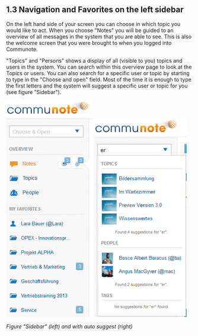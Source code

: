 ---
---

## 1.3 Navigation and Favorites on the left sidebar

On the left hand side of your screen you can choose in which topic you would like to act. When you choose "Notes" you will be guided to an overview of all messages in the system that you are able to see. This is also the welcome screen that you were brought to when you logged into Communote.

"Topics" and "Persons" shows a display of all (visible to you) topics and users in the system. You can search within this overview page to look at the Topics or users. You can also search for a specific user or topic by starting to type in the "Choose and open" field. Most of the time it is enough to type the first letters and the system will suggest a specific user or topic for you (see figure "Sidebar").

![](/images/docu/sidebar.png) ![](/images/docu/sidebar_suggestions.png)

_Figure "Sidebar" (left) and with auto suggest (right)_
